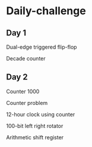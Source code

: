 # Daily-challenge
## Day 1
Dual-edge triggered flip-flop

Decade counter

## Day 2
Counter 1000

Counter problem

12-hour clock using counter

100-bit left right rotator

Arithmetic shift register
